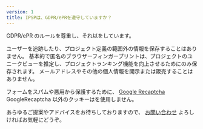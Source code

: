 ```yaml
---
version: 1
title: IPSPは、GDPR/ePRを遵守していますか？
---
```


GDPR/ePR のルールを尊重し、それ以をしています。

ユーザーを追跡したり、プロジェクト定義の範囲外の情報を保存することはありません。 基本的で匿名のブラウザーフィンガープリントは、プロジェクトのユニークビューを推定し、プロジェクトランキング機能を向上させるためにのみ保存されます。 メールアドレスやその他の個人情報を開示または販売することはありません。

フォームをスパムや悪用から保護するために、 [Google Recaptcha](https://en.wikipedia.org/wiki/ReCAPTCHA) GoogleRecaptcha 以外のクッキーはを使用しません。

あらゆるご提案やアドバイスをお待ちしておりますので、 <a style="text-decoration: underline;">お問い合わせ</a> よろしければお気軽にどうぞ。
